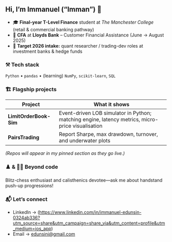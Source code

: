 ## Hi, I’m Immanuel (“Imman”) 👋

- 🎓 **Final-year T-Level Finance** student at *The Manchester College* (retail & commercial banking pathway)  
- 💼 **CFA** at **Lloyds Bank** – Customer Financial Assistance (June → August 2025) 
- 🎯 **Target 2026 intake:** quant researcher / trading-dev roles at investment banks & hedge funds  

### ⚒️ Tech stack
`Python` • `pandas` • (learning) `NumPy`, `scikit-learn`, `SQL`

### 🏗️ Flagship projects

| Project | What it shows |
|---------|---------------|
| **LimitOrderBook-Sim** | Event-driven LOB simulator in Python; matching engine, latency metrics, micro-price visualisation |
| **PairsTrading** |Report Sharpe, max drawdown, turnover, and underwater plots |

*(Repos will appear in my pinned section as they go live.)*

### ♟️ & 🏋️‍♂️  Beyond code
Blitz-chess enthusiast and calisthenics devotee—ask me about handstand push-up progressions!

### 📬 Let’s connect
- LinkedIn → (https://www.linkedin.com/in/immanuel-edunsin-0324ab336?utm_source=share&utm_campaign=share_via&utm_content=profile&utm_medium=ios_app)
- Email → edunsini@gmail.com

<!-- ───────────────────────────────────────────────────────────────
     Optional GitHub stats card – uncomment when you’re ready.
     Replace <YOUR_USERNAME> with your actual GitHub handle.
<p align="center">
  <img src="https://github-readme-stats.vercel.app/api?username=<YOUR_USERNAME>&show_icons=true&theme=default" alt="GitHub Stats" />
</p>
─────────────────────────────────────────────────────────────── -->
